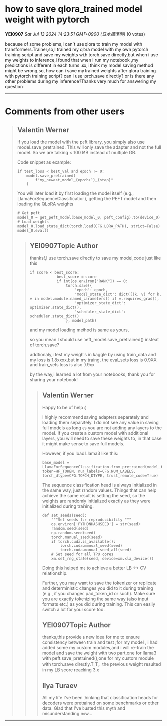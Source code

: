 # how to save qlora_trained model weight with pytorch

**YEI0907** *Sat Jul 13 2024 14:23:51 GMT+0900 (日本標準時)* (0 votes)

because of some problems,I can`t use qlora to train my model  with transformers.Trainer,so,I trained my qlora model with my own pytorch training script and save my weights with torch.save directly,but when i use my weights to inference,i found that when i run my notebook ,my predictions is different in each turns .so,i think my model saving method might be wrong,so, how can i save my trained weights after qlora training with pytorch training script? can i use torch.save directly? or is there any other problems during my inference?Thanks very much for answering my question



---

 # Comments from other users

> ## Valentin Werner
> 
> If you load the model with the peft library, you simply also use model.save_pretrained. This will only save the adapter and not the full model. So we are talking < 100 MB instead of multiple GB.
> 
> Code snippet as example:
> 
> ```
> if test_loss < best_val and epoch != 0:
>     model.save_pretrained(
>         f"my_newest_model_{epoch+1}_{step}"
>     )
> 
> ```
> 
> You will later load it by first loading the model itself (e.g., LlamaForSequenceClassification), getting the PEFT model and then loading the QLoRA weights
> 
> ```
> # Get peft
> model_0 = get_peft_model(base_model_0, peft_config).to(device_0) 
> # Load weights
> model_0.load_state_dict(torch.load(CFG.LORA_PATH), strict=False)
> model_0.eval()
> 
> ```
> 
> 
> 
> > ## YEI0907Topic Author
> > 
> > thanks!,I use torch.save directly to save my model,code just like this
> > 
> > ```
> > if score < best_score:
> >             best_score = score
> >             if int(os.environ["RANK"]) == 0:
> >                 torch.save({
> >                     'epoch': epoch,
> >                     'model_state_dict': dict([(k, v) for k, v in model.module.named_parameters() if v.requires_grad]),
> >                     'optimizer_state_dict': optimizer.state_dict(),
> >                     'scheduler_state_dict': scheduler.state_dict()
> >                 }, model_path)
> > 
> > ```
> > 
> > and my model loading method is same as yours,
> > 
> > so you mean I should use peft_model.save_pretrained() insteat of torch.save?
> > 
> > addtionaly,i test my weights in kaggle by using train_data and my loss is 1.8xxxx,but in my traing, the eval_sets loss is 0.9XX and train_sets loss is also 0.9xx
> > 
> > by the way,i learned a lot from your notebooks, thank you for sharing your notebook!
> > 
> > 
> > 
> > > ## Valentin Werner
> > > 
> > > Happy to be of help :)
> > > 
> > > I highly recommend saving adapters separately and loading them separately. I do not see any value in saving full models as long as you are not adding any layers to the model. If you create a custom model with additional layers, you will need to save these weights to, in that case it might make sense to save full models.
> > > 
> > > However, if you load Llama3 like this:
> > > 
> > > ```
> > > base_model = LlamaForSequenceClassification.from_pretrained(model_id, token=HF_TOKEN, num_labels=CFG.NUM_LABELS, torch_dtype=CFG.TORCH_DTYPE, trust_remote_code=True)   
> > > 
> > > ```
> > > 
> > > The sequence classification head is always initialized in the same way, just random values. Things that can help achieve the same result is setting the seed, so the weights are randomly initialized exactly as they were initialized during training.
> > > 
> > > ```
> > > def set_seeds(seed):
> > >     """Set seeds for reproducibility """
> > >     os.environ['PYTHONHASHSEED'] = str(seed)
> > >     random.seed(seed)
> > >     np.random.seed(seed)
> > >     torch.manual_seed(seed)
> > >     if torch.cuda.is_available():
> > >         torch.cuda.manual_seed(seed)
> > >         torch.cuda.manual_seed_all(seed)
> > >     # Set seed for all TPU cores
> > >     xm.set_rng_state(seed, device=xm.xla_device())  
> > > 
> > > ```
> > > 
> > > Doing this helped me to achieve a better LB <-> CV relationship.
> > > 
> > > Further, you may want to save the tokenizer or replicate and deterministic changes you did to it during training (e.g., if you changed pad_token_id or such). Make sure you are exactly tokenizing the same way (also input formats etc.) as you did during training. This can easily switch a lot for your score too.
> > > 
> > > 
> > > 
> > > ## YEI0907Topic Author
> > > 
> > > thanks,this provide a new idea for me to ensure consistency between train and test ;for my model , i had added some my custom modules,and i will re-train the model and save the weight with two part,one for llama3 with peft.save_pretrained(),one for my custom module with torch.save directly.T_T，the previous weight resulted in my LB score reaching 3.x
> > > 
> > > 
> > > 
> > > ## Ilya Turaev
> > > 
> > > All my life I've been thinking that classification heads for decoders were pretrained on some benchmarks or other data. Glad that I've busted this myth and misunderstanding now…
> > > 
> > > 
> > > 


---

